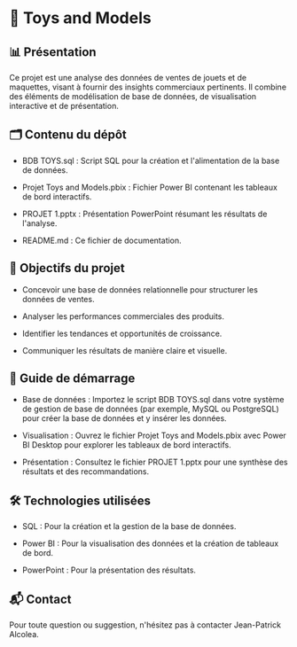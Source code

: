 # 🎲 Toys and Models
## 📊 Présentation
Ce projet est une analyse des données de ventes de jouets et de maquettes, visant à fournir des insights commerciaux pertinents. Il combine des éléments de modélisation de base de données, de visualisation interactive et de présentation.

## 🗂 Contenu du dépôt
- BDB TOYS.sql : Script SQL pour la création et l'alimentation de la base de données.

- Projet Toys and Models.pbix : Fichier Power BI contenant les tableaux de bord interactifs.

- PROJET 1.pptx : Présentation PowerPoint résumant les résultats de l'analyse.

- README.md : Ce fichier de documentation.

## 🎯 Objectifs du projet
- Concevoir une base de données relationnelle pour structurer les données de ventes.

- Analyser les performances commerciales des produits.

- Identifier les tendances et opportunités de croissance.

- Communiquer les résultats de manière claire et visuelle.

## 🚀 Guide de démarrage
- Base de données : Importez le script BDB TOYS.sql dans votre système de gestion de base de données (par exemple, MySQL ou PostgreSQL) pour créer la base de données et y insérer les données.

- Visualisation : Ouvrez le fichier Projet Toys and Models.pbix avec Power BI Desktop pour explorer les tableaux de bord interactifs.

- Présentation : Consultez le fichier PROJET 1.pptx pour une synthèse des résultats et des recommandations.

## 🛠 Technologies utilisées
- SQL : Pour la création et la gestion de la base de données.

- Power BI : Pour la visualisation des données et la création de tableaux de bord.

- PowerPoint : Pour la présentation des résultats.

## 📬 Contact
Pour toute question ou suggestion, n'hésitez pas à contacter Jean-Patrick Alcolea.
